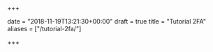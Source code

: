 +++

date = "2018-11-19T13:21:30+00:00"
draft = true
title = "Tutorial 2FA"
aliases = ["/tutorial-2fa/"]

+++

